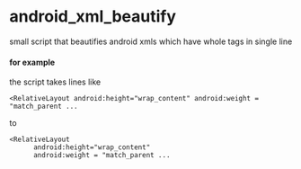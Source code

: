 # android_xml_beautify
small script that beautifies android xmls which have whole tags in single line

#### for example
the script takes lines like 

`<RelativeLayout android:height="wrap_content" android:weight = "match_parent ...`

to

```
<RelativeLayout
      android:height="wrap_content" 
      android:weight = "match_parent ...

```

